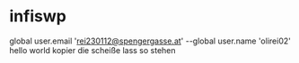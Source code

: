 # infiswp
global user.email 'rei230112@spengergasse.at'
 --global user.name 'olirei02'
hello world
kopier die scheiße
lass so stehen